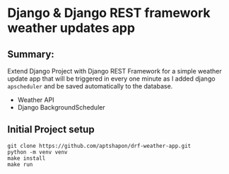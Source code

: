 # Django & Django REST framework weather updates app

## Summary:

Extend Django Project with Django REST Framework for a simple weather update app that will be triggered in every one minute as I added django `apscheduler` and be saved automatically to the database.

- Weather API
- Django BackgroundScheduler

## Initial Project setup

    git clone https://github.com/aptshapon/drf-weather-app.git
    python -m venv venv
    make install
    make run
